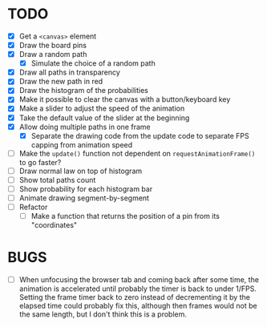 # TODO

- [x] Get a `<canvas>` element
- [x] Draw the board pins
- [x] Draw a random path
  - [x] Simulate the choice of a random path
- [x] Draw all paths in transparency
- [x] Draw the new path in red
- [x] Draw the histogram of the probabilities
- [x] Make it possible to clear the canvas with a button/keyboard key
- [x] Make a slider to adjust the speed of the animation
- [x] Take the default value of the slider at the beginning
- [x] Allow doing multiple paths in one frame
  - [x] Separate the drawing code from the update code to separate FPS
        capping from animation speed
- [ ] Make the `update()` function not dependent on `requestAnimationFrame()`
      to go faster?
- [ ] Draw normal law on top of histogram
- [ ] Show total paths count
- [ ] Show probability for each histogram bar
- [ ] Animate drawing segment-by-segment
- [ ] Refactor
  - [ ] Make a function that returns the position of a pin from its "coordinates"

# BUGS

- [ ] When unfocusing the browser tab and coming back after some time, the
      animation is accelerated until probably the timer is back to under 1/FPS.
      Setting the frame timer back to zero instead of decrementing it by the
      elapsed time could probably fix this, although then frames would not be
      the same length, but I don't think this is a problem.
